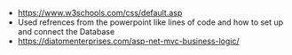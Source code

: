 
* https://www.w3schools.com/css/default.asp
* Used refrences from the powerpoint like lines of code and how to set up and connect the Database 
* https://diatomenterprises.com/asp-net-mvc-business-logic/

